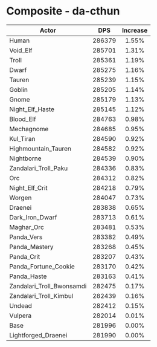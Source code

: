 # Composite - da-cthun
| Actor | DPS | Increase |
|---|:---:|:---:|
|Human|286379|1.55%|
|Void_Elf|285701|1.31%|
|Troll|285361|1.19%|
|Dwarf|285275|1.16%|
|Tauren|285239|1.15%|
|Goblin|285205|1.14%|
|Gnome|285179|1.13%|
|Night_Elf_Haste|285145|1.12%|
|Blood_Elf|284763|0.98%|
|Mechagnome|284685|0.95%|
|Kul_Tiran|284590|0.92%|
|Highmountain_Tauren|284582|0.92%|
|Nightborne|284539|0.90%|
|Zandalari_Troll_Paku|284336|0.83%|
|Orc|284312|0.82%|
|Night_Elf_Crit|284218|0.79%|
|Worgen|284047|0.73%|
|Draenei|283838|0.65%|
|Dark_Iron_Dwarf|283713|0.61%|
|Maghar_Orc|283481|0.53%|
|Panda_Vers|283382|0.49%|
|Panda_Mastery|283268|0.45%|
|Panda_Crit|283207|0.43%|
|Panda_Fortune_Cookie|283170|0.42%|
|Panda_Haste|283163|0.41%|
|Zandalari_Troll_Bwonsamdi|282475|0.17%|
|Zandalari_Troll_Kimbul|282439|0.16%|
|Undead|282412|0.15%|
|Vulpera|282014|0.01%|
|Base|281996|0.00%|
|Lightforged_Draenei|281990|0.00%|
